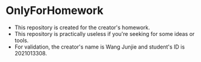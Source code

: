 # OnlyForHomework
- This repository is created for the creator's homework.
- This repository is practically useless if you're seeking for some ideas or tools.
- For validation, the creator's name is Wang Junjie and student's ID is 2021013308.

